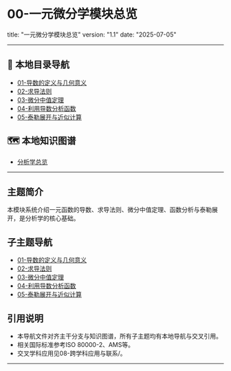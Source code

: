 # 00-一元微分学模块总览

title: "一元微分学模块总览"
version: "1.1"
date: "2025-07-05"

---

## 📁 本地目录导航

- [01-导数的定义与几何意义](./01-导数的定义与几何意义.md)
- [02-求导法则](./02-求导法则.md)
- [03-微分中值定理](./03-微分中值定理.md)
- [04-利用导数分析函数](./04-利用导数分析函数.md)
- [05-泰勒展开与近似计算](./05-泰勒展开与近似计算.md)

## 🗺️ 本地知识图谱

- [分析学总览](../00-分析学总览.md)

---

## 主题简介

本模块系统介绍一元函数的导数、求导法则、微分中值定理、函数分析与泰勒展开，是分析学的核心基础。

## 子主题导航

- [01-导数的定义与几何意义](./01-导数的定义与几何意义.md)
- [02-求导法则](./02-求导法则.md)
- [03-微分中值定理](./03-微分中值定理.md)
- [04-利用导数分析函数](./04-利用导数分析函数.md)
- [05-泰勒展开与近似计算](./05-泰勒展开与近似计算.md)

## 引用说明

- 本导航文件对齐主干分支与知识图谱，所有子主题均有本地导航与交叉引用。
- 相关国际标准参考ISO 80000-2、AMS等。
- 交叉学科应用见08-跨学科应用与联系/。

---
